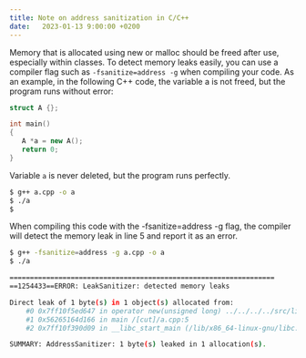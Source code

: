 ```yaml
---
title: Note on address sanitization in C/C++
date:   2023-01-13 9:00:00 +0200
---
```


Memory that is allocated using new or malloc should be freed after use, especially within classes. To detect memory leaks easily, you can use a compiler flag such as `-fsanitize=address -g` when compiling your code. As an example, in the following C++ code, the variable a is not freed, but the program runs without error:

```cpp
struct A {};

int main()
{
   A *a = new A();
   return 0;
}
```

Variable `a` is never deleted, but the program runs perfectly.

```bash
$ g++ a.cpp -o a
$ ./a
$
```

When compiling this code with the -fsanitize=address -g flag, the compiler will detect the memory leak in line 5 and report it as an error.

```bash
$ g++ -fsanitize=address -g a.cpp -o a
$ ./a

=================================================================
==1254433==ERROR: LeakSanitizer: detected memory leaks

Direct leak of 1 byte(s) in 1 object(s) allocated from:
    #0 0x7ff10f5ed647 in operator new(unsigned long) ../../../../src/libsanitizer/asan/asan_new_delete.cpp:99
    #1 0x56265164d166 in main /[cut]/a.cpp:5
    #2 0x7ff10f390d09 in __libc_start_main (/lib/x86_64-linux-gnu/libc.so.6+0x23d09)

SUMMARY: AddressSanitizer: 1 byte(s) leaked in 1 allocation(s).
```

